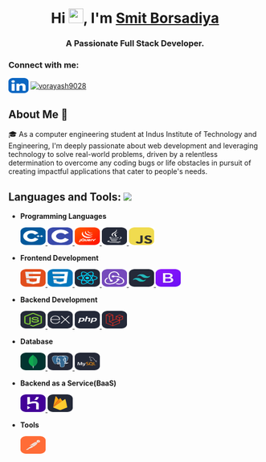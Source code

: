 <h1 align="center">Hi <img src="https://github.com/TheDudeThatCode/TheDudeThatCode/raw/master/Assets/Hi.gif" width="29" height="29" />,
 I'm <a href="https://www.linkedin.com/in/smit-borsadiya-710a93201/" target="_blank" >Smit Borsadiya</a></h1>
<h3 align="center">A Passionate Full Stack Developer.</h3>
 
<h3 align="left">Connect with me:</h3>
<p align="left">
<a href="https://www.linkedin.com/in/smit-borsadiya-710a93201/" target="blank"><img align="center" src="https://github.com/tandpfun/skill-icons/blob/main/icons/LinkedIn.svg" alt="vorayash9028" height="30" width="40" /></a>
<a href="https://leetcode.com/u/Smit_5525/" target="blank"><img align="center" src="https://raw.githubusercontent.com/rahuldkjain/github-profile-readme-generator/master/src/images/icons/Social/leet-code.svg" alt="vorayash9028" height="30" width="40" /></a>
</p>

## About Me 🚀
🎓 As a computer engineering student at Indus Institute of Technology and Engineering, I'm deeply passionate about web development and leveraging technology to solve real-world problems, driven by a relentless determination to overcome any coding bugs or life obstacles in pursuit of creating impactful applications that cater to people's needs.
<br/>


## Languages and Tools: <img src="https://media.giphy.com/media/WUlplcMpOCEmTGBtBW/giphy.gif" width="30" style="max-width: 100%;">
- **Programming Languages**
<ul>
<a target="_blank" rel="noopener noreferrer" href="">
   <img height="35" width="50" src="https://github.com/tandpfun/skill-icons/blob/main/icons/CPP.svg" alt="cplusplus"/>
</a>
<a target="_blank" rel="noopener noreferrer" href="">
   <img height="35" width="50" src="https://github.com/tandpfun/skill-icons/blob/main/icons/C.svg" alt="c"/>
</a>
<a target="_blank" rel="noopener noreferrer" href="">
   <img height="35" width="50" src="https://github.com/tandpfun/skill-icons/blob/main/icons/JQuery.svg" alt="jquery"/>
</a>
<a target="_blank" rel="noopener noreferrer" href="">
   <img height="35" width="50" src="https://github.com/tandpfun/skill-icons/blob/main/icons/Java-Dark.svg" alt="java"/>
</a>
<a target="_blank" rel="noopener noreferrer" href="">
   <img height="35" width="50" src="https://github.com/tandpfun/skill-icons/blob/main/icons/JavaScript.svg" alt="javascript"/>
</a>
</ul>

- **Frontend Development**
<ul>
<a target="_blank" rel="noopener noreferrer" href="">
   <img height="35" width="50" src="https://github.com/tandpfun/skill-icons/blob/main/icons/HTML.svg" alt="html"/>
</a>
<a target="_blank" rel="noopener noreferrer" href="">
   <img height="35" width="50" src="https://github.com/tandpfun/skill-icons/blob/main/icons/CSS.svg" alt="css"/>
</a>
 <a target="_blank" rel="noopener noreferrer" href="">
   <img height="35" width="50" src="https://github.com/tandpfun/skill-icons/blob/main/icons/React-Dark.svg" alt="react"/>
</a>
<a target="_blank" rel="noopener noreferrer" href="">
   <img height="35" width="50" src="https://github.com/tandpfun/skill-icons/blob/main/icons/Redux.svg" alt="redux"/>
</a>
<a target="_blank" rel="noopener noreferrer" href="">
   <img height="35" width="50" src="https://github.com/tandpfun/skill-icons/blob/main/icons/TailwindCSS-Dark.svg" alt="tailwind"/>
</a>
 <a href="https://getbootstrap.com" target="_blank" rel="noreferrer"> <img src="https://github.com/tandpfun/skill-icons/blob/main/icons/Bootstrap.svg" alt="bootstrap" width="50" height="35"/> </a>
</ul>

- **Backend Development**
<ul>
  <a target="_blank" rel="noopener noreferrer" href="">
     <img height="35" width="50" src="https://github.com/tandpfun/skill-icons/blob/main/icons/NodeJS-Dark.svg" alt="nodejs"/>
  </a>
  <a target="_blank" rel="noopener noreferrer" href="">
     <img height="35" width="50" src="https://github.com/tandpfun/skill-icons/blob/main/icons/ExpressJS-Dark.svg" alt="expressjs"/>
  </a>
   <a href="https://www.php.net" target="_blank" rel="noreferrer"> <img src="https://github.com/tandpfun/skill-icons/blob/main/icons/PHP-Dark.svg" alt="php" width="50" height="35"/> 
   </a>
   <a href="https://www.php.net" target="_blank" rel="noreferrer"> <img src="https://github.com/tandpfun/skill-icons/blob/main/icons/Laravel-Dark.svg" alt="laravel" width="50" height="35"/> 
   </a>
</ul>

- **Database**
<ul>
<a target="_blank" rel="noopener noreferrer" href="">
   <img height="35" width="50" src="https://github.com/tandpfun/skill-icons/blob/main/icons/MongoDB.svg" alt="mongodb"/>
</a>
<a target="_blank" rel="noopener noreferrer" href="">
   <img height="35" width="50" src="https://github.com/tandpfun/skill-icons/blob/main/icons/PostgreSQL-Dark.svg" alt="postgresql"/>
</a>
  <a href="https://www.mysql.com/" target="_blank" rel="noreferrer"> <img src="https://github.com/tandpfun/skill-icons/blob/main/icons/MySQL-Dark.svg" alt="mysql" width="50" height="35"/> </a>
</ul>

- **Backend as a Service(BaaS)**
<ul>
 <a href="https://heroku.com" target="_blank" rel="noreferrer"> <img src="https://github.com/tandpfun/skill-icons/blob/main/icons/Heroku.svg" alt="heroku" width="50" height="35"/> </a>
 <a href="https://heroku.com" target="_blank" rel="noreferrer"> <img src="https://github.com/tandpfun/skill-icons/blob/main/icons/Firebase-Dark.svg" alt="firebase" width="50" height="35"/> </a>
</ul>

- **Tools**
<ul>
  <a target="_blank" rel="noopener noreferrer" href="">
   <img height="35" width="50" src="https://github.com/tandpfun/skill-icons/blob/main/icons/Postman.svg" alt="postman"/>  
</a>
</ul>
